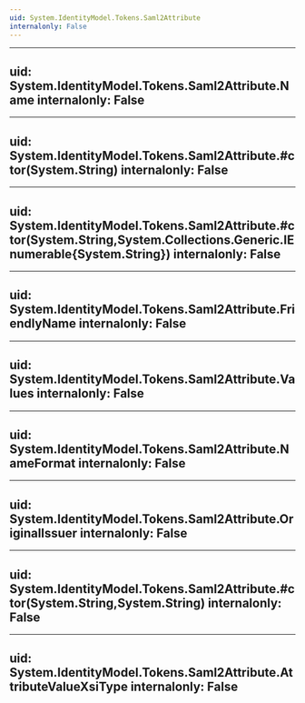 ```yaml
---
uid: System.IdentityModel.Tokens.Saml2Attribute
internalonly: False
---
```


---
uid: System.IdentityModel.Tokens.Saml2Attribute.Name
internalonly: False
---

---
uid: System.IdentityModel.Tokens.Saml2Attribute.#ctor(System.String)
internalonly: False
---

---
uid: System.IdentityModel.Tokens.Saml2Attribute.#ctor(System.String,System.Collections.Generic.IEnumerable{System.String})
internalonly: False
---

---
uid: System.IdentityModel.Tokens.Saml2Attribute.FriendlyName
internalonly: False
---

---
uid: System.IdentityModel.Tokens.Saml2Attribute.Values
internalonly: False
---

---
uid: System.IdentityModel.Tokens.Saml2Attribute.NameFormat
internalonly: False
---

---
uid: System.IdentityModel.Tokens.Saml2Attribute.OriginalIssuer
internalonly: False
---

---
uid: System.IdentityModel.Tokens.Saml2Attribute.#ctor(System.String,System.String)
internalonly: False
---

---
uid: System.IdentityModel.Tokens.Saml2Attribute.AttributeValueXsiType
internalonly: False
---
